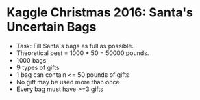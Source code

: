 # Kaggle Christmas 2016: Santa's Uncertain Bags

* Task: Fill Santa's bags as full as possible.
* Theoretical best = 1000 * 50 = 50000 pounds.
* 1000 bags
* 9 types of gifts
* 1 bag can contain <= 50 pounds of gifts
* No gift may be used more than once
* Every bag must have >=3 gifts